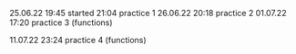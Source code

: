 25.06.22
    19:45 started
    21:04 practice 1
26.06.22
    20:18 practice 2
01.07.22
    17:20 practice 3 (functions)

11.07.22
    23:24 practice 4 (functions)